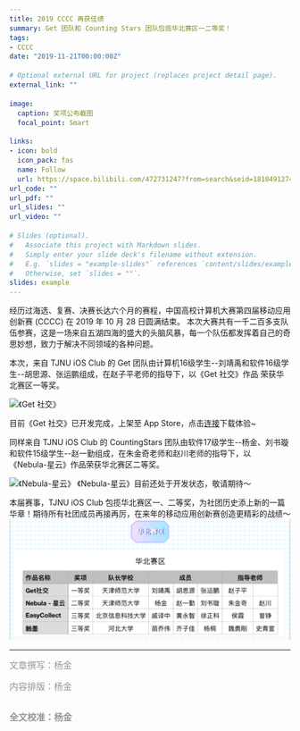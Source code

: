 ```yaml
---
title: 2019 CCCC 再获佳绩
summary: Get 团队和 Counting Stars 团队包揽华北赛区一二等奖！
tags:
- CCCC
date: "2019-11-21T00:00:00Z"

# Optional external URL for project (replaces project detail page).
external_link: ""

image:
  caption: 奖项公布截图
  focal_point: Smart

links:
- icon: bold
  icon_pack: fas
  name: Follow
  url: https://space.bilibili.com/472731247?from=search&seid=18104912749018562379
url_code: ""
url_pdf: ""
url_slides: ""
url_video: ""

# Slides (optional).
#   Associate this project with Markdown slides.
#   Simply enter your slide deck's filename without extension.
#   E.g. `slides = "example-slides"` references `content/slides/example-slides.md`.
#   Otherwise, set `slides = ""`.
slides: example
---
```

经历过海选、复赛、决赛长达六个月的赛程，中国高校计算机大赛第四届移动应用创新赛 (CCCC) 在 2019 年 10 月 28 日圆满结束。
本次大赛共有一千二百多支队伍参赛，这是一场来自五湖四海的盛大的头脑风暴，每一个队伍都发挥着自己的奇思妙想，致力于解决不同领域的各种问题。

本次，来自 TJNU iOS Club 的 Get 团队由计算机16级学生--刘靖禹和软件16级学生--胡思源、张运鹏组成，在赵子平老师的指导下，以《Get 社交》作品
荣获华北赛区一等奖。

![《Get 社交》](https://s2.ax1x.com/2019/11/25/MvgpMn.png)

目前《Get 社交》已开发完成，上架至 App Store，点击[连接](https://apps.apple.com/cn/app/get%E7%A4%BE%E4%BA%A4/id1439169281)下载体验~

同样来自 TJNU iOS Club 的 CountingStars 团队由软件17级学生--杨金、刘书璇和软件15级学生--赵一勤组成，在朱金奇老师和赵川老师的指导下，以
《Nebula-星云》作品荣获华北赛区二等奖。

![《Nebula-星云》](https://s2.ax1x.com/2019/11/25/Mvy4oD.png)
《Nebula-星云》目前还处于开发状态，敬请期待～

本届赛事，TJNU iOS Club 包揽华北赛区一、二等奖，为社团历史添上新的一篇华章！期待所有社团成员再接再厉，在来年的移动应用创新赛创造更精彩的战绩～
![战绩](featured.png)

---
<span style="color:#949494;font-size:16px">文章撰写：杨金</span>

<span style="color:#949494;font-size:16px">内容排版：杨金</span>

<span style="color:#949494;font-size:16px">全文校准：杨金</span>
---